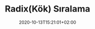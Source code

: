 ---
title: "Radix(Kök) Sıralama"
description: ""
lead: ""
date: 2020-10-13T15:21:01+02:00
lastmod: 2020-10-13T15:21:01+02:00
draft: false
images: []
menu:
  docs:
    parent: "sorting-search-algorithm"
weight: 15
toc: true
---